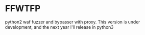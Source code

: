 # FFWTFP
python2 waf fuzzer and bypasser with proxy. This version is under development, and the next year I'll release in python3
